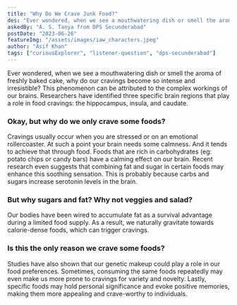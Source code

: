 ```yaml
---
title: "Why Do We Crave Junk Food?"
des: "Ever wondered, when we see a mouthwatering dish or smell the aroma of freshly baked cake, why our cravings become so intense and irresistible?"
askedBy: "A. S. Tanya from DPS Secunderabad"
postDate: "2023-06-26"
featureImg: "/assets/images/iaw_characters.jpeg"
author: "Asif Khan"
tags: ["curiousExplorer", "listener-question", "dps-secunderabad"]
---
```


Ever wondered, when we see a mouthwatering dish or smell the aroma of freshly baked cake, why do our cravings become so intense and irresistible? This phenomenon can be attributed to the complex workings of our brains. Researchers have identified three specific brain regions that play a role in food cravings: the hippocampus, insula, and caudate.

### Okay, but why do we only crave some foods?
Cravings usually occur when you are stressed or on an emotional rollercoaster. At such a point your brain needs some calmness. And it tends to achieve that through food. Foods that are rich in carbohydrates (eg: potato chips or candy bars) have a calming effect on our brain. Recent research even suggests that combining fat and sugar in certain foods may enhance this soothing sensation. This is probably because carbs and sugars increase serotonin levels in the brain.

### But why sugars and fat? Why not veggies and salad? 
Our bodies have been wired to accumulate fat as a survival advantage during a limited food supply. As a result, we naturally gravitate towards calorie-dense foods, which can trigger cravings.

### Is this the only reason we crave some foods?
Studies have also shown that our genetic makeup could play a role in our food preferences. 
Sometimes, consuming the same foods repeatedly may even make us more prone to cravings for variety and novelty. Lastly, specific foods may hold personal significance and evoke positive memories, making them more appealing and crave-worthy to individuals.
